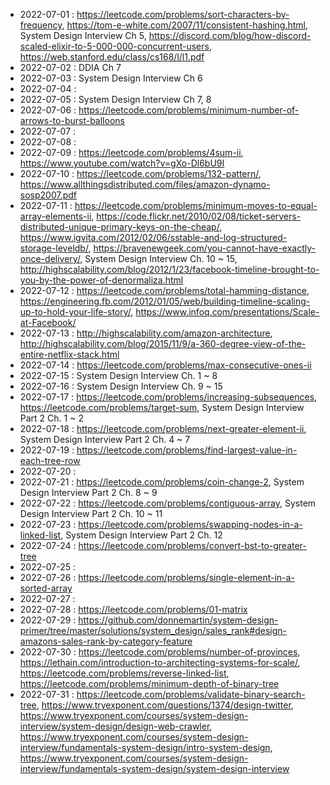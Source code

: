 
* 2022-07-01 : https://leetcode.com/problems/sort-characters-by-frequency, https://tom-e-white.com/2007/11/consistent-hashing.html, System Design Interview Ch 5, https://discord.com/blog/how-discord-scaled-elixir-to-5-000-000-concurrent-users, https://web.stanford.edu/class/cs168/l/l1.pdf
* 2022-07-02 : DDIA Ch 7
* 2022-07-03 : System Design Interview Ch 6
* 2022-07-04 : 
* 2022-07-05 : System Design Interview Ch 7, 8
* 2022-07-06 : https://leetcode.com/problems/minimum-number-of-arrows-to-burst-balloons
* 2022-07-07 :
* 2022-07-08 : 
* 2022-07-09 : https://leetcode.com/problems/4sum-ii, https://www.youtube.com/watch?v=gXo-Dl6bU9I
* 2022-07-10 : https://leetcode.com/problems/132-pattern/, https://www.allthingsdistributed.com/files/amazon-dynamo-sosp2007.pdf
* 2022-07-11 : https://leetcode.com/problems/minimum-moves-to-equal-array-elements-ii, https://code.flickr.net/2010/02/08/ticket-servers-distributed-unique-primary-keys-on-the-cheap/, https://www.igvita.com/2012/02/06/sstable-and-log-structured-storage-leveldb/, https://bravenewgeek.com/you-cannot-have-exactly-once-delivery/, System Design Interview Ch. 10 ~ 15, http://highscalability.com/blog/2012/1/23/facebook-timeline-brought-to-you-by-the-power-of-denormaliza.html
* 2022-07-12 : https://leetcode.com/problems/total-hamming-distance, https://engineering.fb.com/2012/01/05/web/building-timeline-scaling-up-to-hold-your-life-story/, https://www.infoq.com/presentations/Scale-at-Facebook/
* 2022-07-13 : http://highscalability.com/amazon-architecture, http://highscalability.com/blog/2015/11/9/a-360-degree-view-of-the-entire-netflix-stack.html
* 2022-07-14 : https://leetcode.com/problems/max-consecutive-ones-ii
* 2022-07-15 : System Design Interview Ch. 1 ~ 8
* 2022-07-16 : System Design Interview Ch. 9 ~ 15
* 2022-07-17 : https://leetcode.com/problems/increasing-subsequences, https://leetcode.com/problems/target-sum, System Design Interview Part 2 Ch. 1 ~ 2
* 2022-07-18 : https://leetcode.com/problems/next-greater-element-ii, System Design Interview Part 2 Ch. 4 ~ 7
* 2022-07-19 : https://leetcode.com/problems/find-largest-value-in-each-tree-row
* 2022-07-20 : 
* 2022-07-21 : https://leetcode.com/problems/coin-change-2, System Design Interview Part 2 Ch. 8 ~ 9
* 2022-07-22 : https://leetcode.com/problems/contiguous-array, System Design Interview Part 2 Ch. 10 ~ 11
* 2022-07-23 : https://leetcode.com/problems/swapping-nodes-in-a-linked-list, System Design Interview Part 2 Ch. 12
* 2022-07-24 : https://leetcode.com/problems/convert-bst-to-greater-tree
* 2022-07-25 : 
* 2022-07-26 : https://leetcode.com/problems/single-element-in-a-sorted-array
* 2022-07-27 : 
* 2022-07-28 : https://leetcode.com/problems/01-matrix
* 2022-07-29 : https://github.com/donnemartin/system-design-primer/tree/master/solutions/system_design/sales_rank#design-amazons-sales-rank-by-category-feature
* 2022-07-30 : https://leetcode.com/problems/number-of-provinces, https://lethain.com/introduction-to-architecting-systems-for-scale/, https://leetcode.com/problems/reverse-linked-list, https://leetcode.com/problems/minimum-depth-of-binary-tree
* 2022-07-31 : https://leetcode.com/problems/validate-binary-search-tree, https://www.tryexponent.com/questions/1374/design-twitter, https://www.tryexponent.com/courses/system-design-interview/system-design/design-web-crawler, https://www.tryexponent.com/courses/system-design-interview/fundamentals-system-design/intro-system-design, https://www.tryexponent.com/courses/system-design-interview/fundamentals-system-design/system-design-interview
